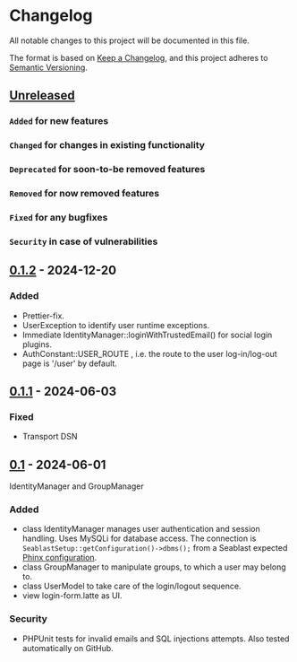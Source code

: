 # Changelog

All notable changes to this project will be documented in this file.

The format is based on [Keep a Changelog](https://keepachangelog.com/en/1.0.0/),
and this project adheres to [Semantic Versioning](https://semver.org/spec/v2.0.0.html).

## [Unreleased]

### `Added` for new features

### `Changed` for changes in existing functionality

### `Deprecated` for soon-to-be removed features

### `Removed` for now removed features

### `Fixed` for any bugfixes

### `Security` in case of vulnerabilities

## [0.1.2] - 2024-12-20

### Added

- Prettier-fix.
- UserException to identify user runtime exceptions.
- Immediate IdentityManager::loginWithTrustedEmail() for social login plugins.
- AuthConstant::USER_ROUTE , i.e. the route to the user log-in/log-out page is '/user' by default.

## [0.1.1] - 2024-06-03

### Fixed

- Transport DSN

## [0.1] - 2024-06-01

IdentityManager and GroupManager

### Added

- class IdentityManager manages user authentication and session handling. Uses MySQLi for database access. The connection is `SeablastSetup::getConfiguration()->dbms();` from a Seablast expected [Phinx configuration](https://book.cakephp.org/phinx/0/en/configuration.html).
- class GroupManager to manipulate groups, to which a user may belong to.
- class UserModel to take care of the login/logout sequence.
- view login-form.latte as UI.

### Security

- PHPUnit tests for invalid emails and SQL injections attempts. Also tested automatically on GitHub.

[Unreleased]: https://github.com/WorkOfStan/seablast-auth/compare/v0.1.2...HEAD
[0.1.2]: https://github.com/WorkOfStan/seablast-auth/compare/v0.1.1...v0.1.2
[0.1.1]: https://github.com/WorkOfStan/seablast-auth/compare/v0.1...v0.1.1
[0.1]: https://github.com/WorkOfStan/seablast-auth/releases/tag/v0.1
